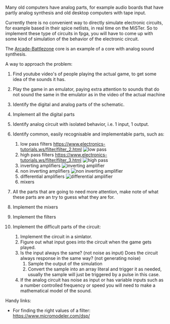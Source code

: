 Many old computers have analog parts, for example audio boards that have partly analog synthesis and old desktop computers with tape input.

Currently there is no convenient way to directly simulate electronic circuits, for example based in their spice netlists, in real time on the MiSTer.
So to implement these type of circuits in fpga, you will have to come up with some kind of simulation of the behavior of the electronic circuit.

The [Arcade-Battlezone](https://github.com/jopdorp/Arcade-BattleZone_MiSTer) core is an example of a core with analog sound synthesis.

A way to approach the problem:

1. Find youtube video's of people playing the actual game, to get some idea of the sounds it has.
1. Play the game in an emulator, paying extra attention to sounds that do not sound the same in the emulator as in the video of the actual machine
1. Identify the digital and analog parts of the schematic.
1. Implement all the digital parts
1. Identify analog circuit with isolated behavior, i.e. 1 input, 1 output.
1. Identify common, easily recognisable and implementable parts, such as:
   1. low pass filters https://www.electronics-tutorials.ws/filter/filter_2.html
![low pass](https://upload.wikimedia.org/wikipedia/commons/thumb/e/e0/1st_Order_Lowpass_Filter_RC.svg/250px-1st_Order_Lowpass_Filter_RC.svg.png)   
   1. high pass filters https://www.electronics-tutorials.ws/filter/filter_3.html
![high pass](https://upload.wikimedia.org/wikipedia/commons/thumb/f/fe/High_pass_filter.svg/250px-High_pass_filter.svg.png)
   1. inverting amplifiers
![inverting amplifier](https://upload.wikimedia.org/wikipedia/commons/thumb/4/41/Op-Amp_Inverting_Amplifier.svg/250px-Op-Amp_Inverting_Amplifier.svg.png)
   1. non inverting amplifiers
![non inverting amplifier](https://upload.wikimedia.org/wikipedia/commons/thumb/4/44/Op-Amp_Non-Inverting_Amplifier.svg/250px-Op-Amp_Non-Inverting_Amplifier.svg.png)
   1. differential amplifiers
![differential amplifier](https://upload.wikimedia.org/wikipedia/commons/thumb/a/a2/Op-Amp_Differential_Amplifier.svg/250px-Op-Amp_Differential_Amplifier.svg.png)
   1. mixers

1. All the parts that are going to need more attention, make note of what these parts are an try to guess what they are for.
1. Implement the mixers
1. Implement the filters
1. Implement the difficult parts of the circuit:
   1. Implement the circuit in a simlator.
   1. Figure out what input goes into the circuit when the game gets played.
   1. Is the input always the same? (not noise as input) Does the circuit always response in the same way? (not generating noise)
      1. Sample the output of the simulation
      1. Convert the sample into an array literal and trigger it as needed, usually the sample will just be triggered by a pulse in this case.
   1. If the analog circuit has noise as input or has variable inputs such as a number controlled frequency or speed you will need to make a mathematical model of the sound.


Handy links:
* For finding the right values of a filter: https://www.micromodeler.com/dsp/
